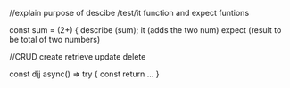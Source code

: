 //explain purpose of descibe /test/it function and expect funtions

const sum = (2+) {
describe (sum);
it (adds the two num)
expect (result to be total of two numbers)

//CRUD
create retrieve update delete

const djj async() =>
try {
const
return ...
}
